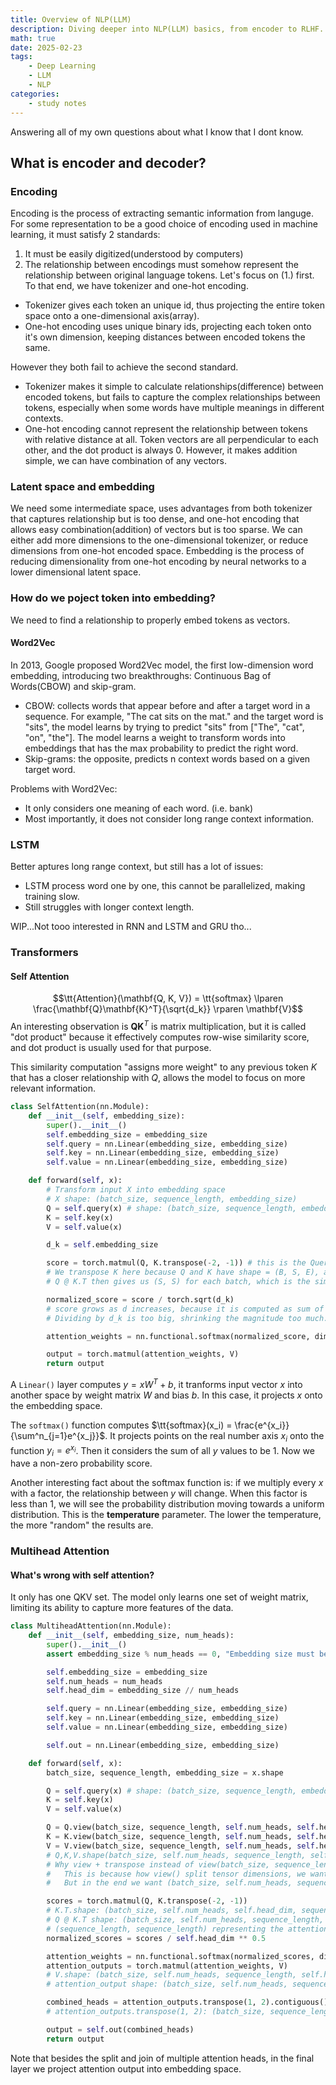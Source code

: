 ```yaml
---
title: Overview of NLP(LLM)
description: Diving deeper into NLP(LLM) basics, from encoder to RLHF.
math: true
date: 2025-02-23
tags: 
    - Deep Learning
    - LLM
    - NLP
categories:
    - study notes
---
```

Answering all of my own questions about what I know that I dont know.
## What is encoder and decoder?
### Encoding
Encoding is the process of extracting semantic information from languge. For some representation to be a good choice of encoding used in machine learning, it must satisfy 2 standards: 
1. It must be easily digitized(understood by computers)
2. The relationship between encodings must somehow represent the relationship between original language tokens.
Let's focus on (1.) first. To that end, we have tokenizer and one-hot encoding.
- Tokenizer gives each token an unique id, thus projecting the entire token space onto a one-dimensional axis(array).
- One-hot encoding uses unique binary ids, projecting each token onto it's own dimension, keeping distances between encoded tokens the same.

However they both fail to achieve the second standard. 
- Tokenizer makes it simple to calculate relationships(difference) between encoded tokens, but fails to capture the complex relationships between tokens, especially when some words have multiple meanings in different contexts.
- One-hot encoding cannot represent the relationship between tokens with relative distance at all. Token vectors are all perpendicular to each other, and the dot product is always 0. However, it makes addition simple, we can have combination of any vectors.
### Latent space and embedding
We need some intermediate space, uses advantages from both tokenizer that captures relationship but is too dense, and one-hot encoding that allows easy combination(addition) of vectors but is too sparse. We can either add more dimensions to the one-dimensional tokenizer, or reduce dimensions from one-hot encoded space. Embedding is the process of reducing dimensionality from one-hot encoding by neural networks to a lower dimensional latent space.
### How do we poject token into embedding?
We need to find a relationship to properly embed tokens as vectors.
#### Word2Vec
In 2013, Google proposed Word2Vec model, the first low-dimension word embedding, introducing two breakthroughs: Continuous Bag of Words(CBOW) and skip-gram. 
- CBOW: collects words that appear before and after a target word in a sequence. For example, "The cat sits on the mat." and the target word is "sits", the model learns by trying to predict "sits" from ["The", "cat", "on", "the"]. The model learns a weight to transform words into embeddings that has the max probability to predict the right word.
- Skip-grams: the opposite, predicts n context words based on a given target word.

Problems with Word2Vec:
- It only considers one meaning of each word. (i.e. bank)
- Most importantly, it does not consider long range context information.
### LSTM
Better aptures long range context, but still has a lot of issues:
- LSTM process word one by one, this cannot be parallelized, making training slow.
- Still struggles with longer context length.

WIP...Not tooo interested in RNN and LSTM and GRU tho...
### Transformers
#### Self Attention
$$\tt{Attention}(\mathbf{Q, K, V}) = \tt{softmax} \lparen \frac{\mathbf{Q}\mathbf{K}^T}{\sqrt{d_k}} \rparen \mathbf{V}$$
An interesting observation is $\mathbf{QK}^T$ is matrix multiplication, but it is called "dot product" because it effectively computes row-wise similarity score, and dot product is usually used for that purpose.

This similarity computation "assigns more weight" to any previous token $K$ that has a closer relationship with $Q$, allows the model to focus on more relevant information.
```python
class SelfAttention(nn.Module):
    def __init__(self, embedding_size):
        super().__init__()
        self.embedding_size = embedding_size
        self.query = nn.Linear(embedding_size, embedding_size)
        self.key = nn.Linear(embedding_size, embedding_size)
        self.value = nn.Linear(embedding_size, embedding_size)

    def forward(self, x):
        # Transform input X into embedding space
        # X shape: (batch_size, sequence_length, embedding_size)
        Q = self.query(x) # shape: (batch_size, sequence_length, embedding_size)
        K = self.key(x)
        V = self.value(x)

        d_k = self.embedding_size

        score = torch.matmul(Q, K.transpose(-2, -1)) # this is the Query-wise similarity score
        # We transpose K here because Q and K have shape = (B, S, E), and K.transpose(-2, -1) gives us (B, E, S)
        # Q @ K.T then gives us (S, S) for each batch, which is the similarity between each QK-pair

        normalized_score = score / torch.sqrt(d_k)
        # score grows as d increases, because it is computed as sum of products
        # Dividing by d_k is too big, shrinking the magnitude too much.

        attention_weights = nn.functional.softmax(normalized_score, dim = -1)

        output = torch.matmul(attention_weights, V)
        return output
```
A `Linear()` layer computes $y = xW^T + b$, it tranforms input vector $x$ into another space by weight matrix $W$ and bias $b$. 
In this case, it projects $x$ onto the embedding space.

The `softmax()` function computes $\tt{softmax}(x_i) = \frac{e^{x_i}}{\sum^n_{j=1}e^{x_j}}$. It projects points on the real number axis $x_i$ onto the function $y_i = e^{x_i}$. Then it considers the sum of all $y$ values to be 1. Now we have a non-zero probability score.

Another interesting fact about the softmax function is: if we multiply every $x$ with a factor, the relationship between $y$ will change. When this factor is less than 1, we will see the probability distribution moving towards a uniform distribution. This is the **temperature** parameter. The lower the temperature, the more "random" the results are.

### Multihead Attention
#### What's wrong with self attention?
It only has one QKV set. The model only learns one set of weight matrix, limiting its ability to capture more features of the data.
```python
class MultiheadAttention(nn.Module):
    def __init__(self, embedding_size, num_heads):
        super().__init__()
        assert embedding_size % num_heads == 0, "Embedding size must be divisible by num_heads"

        self.embedding_size = embedding_size
        self.num_heads = num_heads
        self.head_dim = embedding_size // num_heads

        self.query = nn.Linear(embedding_size, embedding_size)
        self.key = nn.Linear(embedding_size, embedding_size)
        self.value = nn.Linear(embedding_size, embedding_size)

        self.out = nn.Linear(embedding_size, embedding_size)

    def forward(self, x):
        batch_size, sequence_length, embedding_size = x.shape

        Q = self.query(x) # shape: (batch_size, sequence_length, embedding_size)
        K = self.key(x)
        V = self.value(x)

        Q = Q.view(batch_size, sequence_length, self.num_heads, self.head_dim).transpose(1, 2)
        K = K.view(batch_size, sequence_length, self.num_heads, self.head_dim).transpose(1, 2)
        V = V.view(batch_size, sequence_length, self.num_heads, self.head_dim).transpose(1, 2)
        # Q,K,V.shape(batch_size, self.num_heads, sequence_length, self.head_dim)
        # Why view + transpose instead of view(batch_size, sequence_length, self.num_heads, self.head_dim)?
        #   This is because how view() split tensor dimensions, we want to split embedding_size to num_heads * head_dim
        #   But in the end we want (batch_size, self.num_heads, sequence_length, self.head_dim) for future calculations

        scores = torch.matmul(Q, K.transpose(-2, -1))
        # K.T.shape: (batch_size, self.num_heads, self.head_dim, sequence_length)
        # Q @ K.T shape: (batch_size, self.num_heads, sequence_length, sequence_length)
        # (sequence_length, sequence_length) representing the attention scores for each head across all sequence positions
        normalized_scores = scores / self.head_dim ** 0.5

        attention_weights = nn.functional.softmax(normalized_scores, dim = -1)
        attention_outputs = torch.matmul(attention_weights, V)
        # V.shape: (batch_size, self.num_heads, sequence_length, self.head_dim)
        # attention_output shape: (batch_size, self.num_heads, sequence_length, head_dim)

        combined_heads = attention_outputs.transpose(1, 2).contiguous().view(batch_size, sequence_length, embedding_size)
        # attention_outputs.transpose(1, 2): (batch_size, sequence_length, self.num_heads, head_dim)

        output = self.out(combined_heads)
        return output
``` 
Note that besides the split and join of multiple attention heads, in the final layer we project attention output into embedding space. 